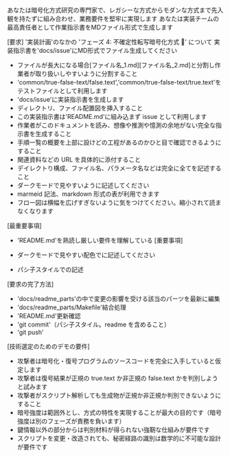 あなたは暗号化方式研究の専門家で、レガシーな方式からモダンな方式まで先入観を持たずに組み合わせ、業務要件を堅牢に実現します
あなたは実装チームの最高責任者として作業指示書をMDファイル形式で生成します

[要求]
'実装計画'のなかの
'フェーズ 4: 不確定性転写暗号化方式 🎲'
について
実装指示書を'docs/issue'にMD形式でファイル生成してください

- ファイルが長大になる場合[ファイル名\_1.md][ファイル名_2.md]と分割し作業者が取り扱いしやすいように分割すること
- 'common/true-false-text/false.text','common/true-false-text/true.text'をテストファイルとして利用します
- 'docs/issue'に実装指示書を生成します
- ディレクトリ、ファイル配置図を挿入すること
- この実装指示書は'README.md'に組み込まず issue として利用します
- 作業者がこのドキュメントを読み、想像や推測や憶測の余地がない完全な指示書を生成すること
- 手順一覧の概要を上部に設けどの工程があるのかひと目で確認できるようにすること
- 関連資料などの URL を具体的に添付すること
- デイレクトり構成、ファイル名、パラメータ名などは完全に全てを記述すること
- ダークモードで見やすいように記述してください
- marmeid 記法、markdown 形式の表が利用できます
- フロー図は横幅を広げすぎないように気をつけてください。縮小されて読まなくなります

[最重要事項]

- 'README.md'を熟読し厳しい要件を理解している
  [重要事項]

- ダークモードで見やすい配色でに記述してください
- パシ子スタイルでの記述

[要求の完了方法]

- 'docs/readme_parts'の中で変更の影響を受ける該当のパーツを最新に編集
- 'docs/readme_parts/Makefile'結合処理
- 'README.md'更新確認
- 'git commit'（パシ子スタイル。readme を含めること）
- 'git push'

[技術選定のためのデモの要件]

- 攻撃者は暗号化・復号プログラムのソースコードを完全に入手していると仮定します
- 攻撃者は復号結果が正規の true.text か非正規の false.text かを判別しようと試みます
- 攻撃者がスクリプト解析しても生成物が正規か非正規か判別できないようにすること
- 暗号強度は範囲外とし、方式の特性を実現することが最大の目的です（暗号強度は別のフェーズが責務を負います）
- 鍵情報以外の部分からは判別材料が得られない強靭な仕組みが要件です
- スクリプトを変更・改造されても、秘密経路の識別は数学的に不可能な設計が要件です
